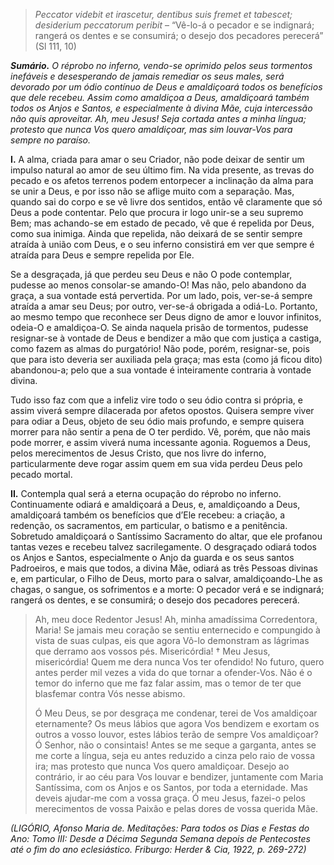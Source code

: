 > *Peccator videbit et irascetur, dentibus suis fremet et tabescet; desiderium peccatorum peribit* – “Vê-lo-á o pecador e se indignará; rangerá os dentes e se consumirá; o desejo dos pecadores perecerá” (Sl 111, 10)

***Sumário.** O réprobo no inferno, vendo-se oprimido pelos seus tormentos inefáveis e desesperando de jamais remediar os seus males, será devorado por um ódio contínuo de Deus e amaldiçoará todos os benefícios que dele recebeu. Assim como amaldiçoa a Deus, amaldiçoará também todos os Anjos e Santos, e especialmente à divina Mãe, cuja intercessão não quis aproveitar. Ah, meu Jesus! Seja cortada antes a minha língua; protesto que nunca Vos quero amaldiçoar, mas sim louvar-Vos para sempre no paraíso.*

**I.** A alma, criada para amar o seu Criador, não pode deixar de sentir um impulso natural ao amor de seu último fim. Na vida presente, as trevas do pecado e os afetos terrenos podem entorpecer a inclinação da alma para se unir a Deus, e por isso não se aflige muito com a separação. Mas, quando sai do corpo e se vê livre dos sentidos, então vê claramente que só Deus a pode contentar. Pelo que procura ir logo unir-se a seu supremo Bem; mas achando-se em estado de pecado, vê que é repelida por Deus, como sua inimiga. Ainda que repelida, não deixará de se sentir sempre atraída à união com Deus, e o seu inferno consistirá em ver que sempre é atraída para Deus e sempre repelida por Ele.

Se a desgraçada, já que perdeu seu Deus e não O pode contemplar, pudesse ao menos consolar-se amando-O! Mas não, pelo abandono da graça, a sua vontade está pervertida. Por um lado, pois, ver-se-á sempre atraída a amar seu Deus; por outro, ver-se-á obrigada a odiá-Lo. Portanto, ao mesmo tempo que reconhece ser Deus digno de amor e louvor infinitos, odeia-O e amaldiçoa-O. Se ainda naquela prisão de tormentos, pudesse resignar-se à vontade de Deus e bendizer a mão que com justiça a castiga, como fazem as almas do purgatório! Não pode, porém, resignar-se, pois que para isto deveria ser auxiliada pela graça; mas esta (como já ficou dito) abandonou-a; pelo que a sua vontade é inteiramente contraria à vontade divina.

Tudo isso faz com que a infeliz vire todo o seu ódio contra si própria, e assim viverá sempre dilacerada por afetos opostos. Quisera sempre viver para odiar a Deus, objeto de seu ódio mais profundo, e sempre quisera morrer para não sentir a pena de O ter perdido. Vê, porém, que não mais pode morrer, e assim viverá numa incessante agonia. Roguemos a Deus, pelos merecimentos de Jesus Cristo, que nos livre do inferno, particularmente deve rogar assim quem em sua vida perdeu Deus pelo pecado mortal.

**II.** Contempla qual será a eterna ocupação do réprobo no inferno. Continuamente odiará e amaldiçoará a Deus, e, amaldiçoando a Deus, amaldiçoará também os benefícios que d’Ele recebeu: a criação, a redenção, os sacramentos, em particular, o batismo e a penitência. Sobretudo amaldiçoará o Santíssimo Sacramento do altar, que ele profanou tantas vezes e recebeu talvez sacrilegamente. O desgraçado odiará todos os Anjos e Santos, especialmente o Anjo da guarda e os seus santos Padroeiros, e mais que todos, a divina Mãe, odiará as três Pessoas divinas e, em particular, o Filho de Deus, morto para o salvar, amaldiçoando-Lhe as chagas, o sangue, os sofrimentos e a morte: O pecador verá e se indignará; rangerá os dentes, e se consumirá; o desejo dos pecadores perecerá.

> Ah, meu doce Redentor Jesus! Ah, minha amadíssima Corredentora, Maria! Se jamais meu coração se sentiu enternecido e compungido à vista de suas culpas, eis que agora Vô-lo demonstram as lágrimas que derramo aos vossos pés. Misericórdia! † Meu Jesus, misericórdia! Quem me dera nunca Vos ter ofendido! No futuro, quero antes perder mil vezes a vida do que tornar a ofender-Vos. Não é o temor do inferno que me faz falar assim, mas o temor de ter que blasfemar contra Vós nesse abismo.
>
> Ó Meu Deus, se por desgraça me condenar, terei de Vos amaldiçoar eternamente? Os meus lábios que agora Vos bendizem e exortam os outros a vosso louvor, estes lábios terão de sempre Vos amaldiçoar? Ó Senhor, não o consintais! Antes se me seque a garganta, antes se me corte a língua, seja eu antes reduzido a cinza pelo raio de vossa ira; mas protesto que nunca Vos quero amaldiçoar. Desejo ao contrário, ir ao céu para Vos louvar e bendizer, juntamente com Maria Santíssima, com os Anjos e os Santos, por toda a eternidade. Mas deveis ajudar-me com a vossa graça. Ó meu Jesus, fazei-o pelos merecimentos de vossa Paixão e pelas dores de vossa querida Mãe.

*(LIGÓRIO, Afonso Maria de. Meditações: Para todos os Dias e Festas do Ano: Tomo III: Desde a Décima Segunda Semana depois de Pentecostes até o fim do ano eclesiástico. Friburgo: Herder & Cia, 1922, p. 269-272)*

